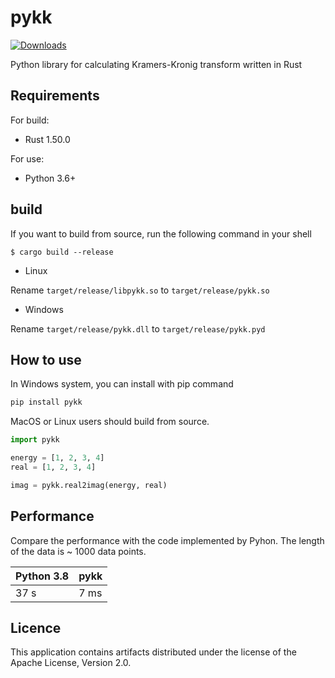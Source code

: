 # pykk
[![Downloads](https://pepy.tech/badge/pykk)](https://pepy.tech/project/pykk)

Python library for calculating Kramers-Kronig transform written in Rust

## Requirements

For build:

- Rust 1.50.0

For use:

- Python 3.6+

## build

If you want to build from source, run the following command in your shell

```
$ cargo build --release
```

- Linux

Rename `target/release/libpykk.so` to `target/release/pykk.so`

- Windows

Rename `target/release/pykk.dll` to `target/release/pykk.pyd`

## How to use

In Windows system, you can install with pip command

```bash
pip install pykk
```

MacOS or Linux users should build from source.

```python
import pykk

energy = [1, 2, 3, 4]
real = [1, 2, 3, 4]

imag = pykk.real2imag(energy, real)
```

## Performance

Compare the performance with the code implemented by Pyhon. The length of the data is ~ 1000 data points.

| Python 3.8 | pykk |
| ---------- | ---- |
| 37 s       | 7 ms |


## Licence
This application contains artifacts distributed under the license of the Apache License, Version 2.0.
